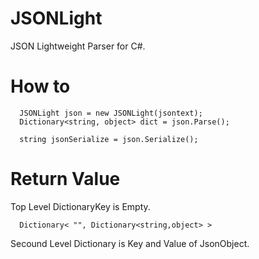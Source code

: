 JSONLight
=========

JSON Lightweight Parser for C#.  

# How to  

```
  JSONLight json = new JSONLight(jsontext);
  Dictionary<string, object> dict = json.Parse();

  string jsonSerialize = json.Serialize();
```

# Return Value  
  Top Level DictionaryKey is Empty.  

```
  Dictionary< "", Dictionary<string,object> >
```
  
  Secound Level Dictionary is Key and Value of JsonObject.


